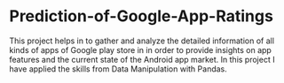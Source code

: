 # Prediction-of-Google-App-Ratings
This project helps in to gather and analyze the detailed information of all kinds of apps of Google play store in in order to provide insights on app features and the current state of the Android app market. In this project I have applied the skills from Data Manipulation with Pandas.
